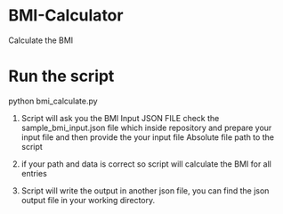# BMI-Calculator
Calculate the BMI

# Run the script

  python bmi_calculate.py
  
1. Script will ask you the BMI Input JSON FILE check the sample_bmi_input.json file which inside repository and prepare your input file and then provide the your input file Absolute file path to the script

2. if your path and data is correct so script will calculate the BMI for all entries

3. Script will write the output in another json file, you can find the json output file in your working directory.
